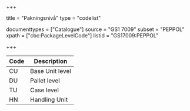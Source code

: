+++

title = "Pakningsnivå"
type = "codelist"

documenttypes = ["Catalogue"]
source = "GS1 7009"
subset = "PEPPOL"
xpath = ["cbc:PackageLevelCode"]
listid = "GS17009:PEPPOL"

+++

| Code | Description     |
| ---- | --------------- |
| CU   | Base Unit level |
| DU   | Pallet level    |
| TU   | Case level      |
| HN   | Handling Unit   |
